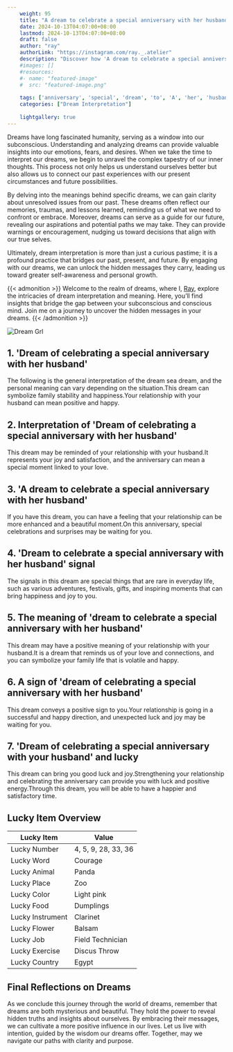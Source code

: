 ```yaml
---
    weight: 95
    title: "A dream to celebrate a special anniversary with her husband"  # Assuming 'title' column exists
    date: 2024-10-13T04:07:00+08:00
    lastmod: 2024-10-13T04:07:00+08:00
    draft: false
    author: "ray"
    authorLink: "https://instagram.com/ray._.atelier"
    description: "Discover how 'A dream to celebrate a special anniversary with her husband' can interpret your future and uncover its significant meanings in your life."
    #images: []
    #resources:
    #- name: "featured-image"
    #  src: "featured-image.png"
    
    tags: ['anniversary', 'special', 'dream', 'to', 'A', 'her', 'husband', 'celebrate']
    categories: ["Dream Interpretation"]
    
    lightgallery: true
---
```

    
Dreams have long fascinated humanity, serving as a window into our subconscious. Understanding and analyzing dreams can provide valuable insights into our emotions, fears, and desires. When we take the time to interpret our dreams, we begin to unravel the complex tapestry of our inner thoughts. This process not only helps us understand ourselves better but also allows us to connect our past experiences with our present circumstances and future possibilities.

By delving into the meanings behind specific dreams, we can gain clarity about unresolved issues from our past. These dreams often reflect our memories, traumas, and lessons learned, reminding us of what we need to confront or embrace. Moreover, dreams can serve as a guide for our future, revealing our aspirations and potential paths we may take. They can provide warnings or encouragement, nudging us toward decisions that align with our true selves.

Ultimately, dream interpretation is more than just a curious pastime; it is a profound practice that bridges our past, present, and future. By engaging with our dreams, we can unlock the hidden messages they carry, leading us toward greater self-awareness and personal growth.

{{< admonition >}}
Welcome to the realm of dreams, where I, [Ray](https://instagram.com/ray._.atelier), explore the intricacies of dream interpretation and meaning. Here, you’ll find insights that bridge the gap between your subconscious and conscious mind. Join me on a journey to uncover the hidden messages in your dreams.
{{< /admonition >}}

![Dream Grl](https://cdn.pixabay.com/photo/2017/11/02/03/35/gothic-2910057_1280.jpg "Dream Grl")

## 1. 'Dream of celebrating a special anniversary with her husband'
The following is the general interpretation of the dream sea dream, and the personal meaning can vary depending on the situation.This dream can symbolize family stability and happiness.Your relationship with your husband can mean positive and happy.

## 2. Interpretation of 'Dream of celebrating a special anniversary with her husband'
This dream may be reminded of your relationship with your husband.It represents your joy and satisfaction, and the anniversary can mean a special moment linked to your love.

## 3. 'A dream to celebrate a special anniversary with her husband'
If you have this dream, you can have a feeling that your relationship can be more enhanced and a beautiful moment.On this anniversary, special celebrations and surprises may be waiting for you.

## 4. 'Dream to celebrate a special anniversary with her husband' signal
The signals in this dream are special things that are rare in everyday life, such as various adventures, festivals, gifts, and inspiring moments that can bring happiness and joy to you.

## 5. The meaning of 'dream to celebrate a special anniversary with her husband'
This dream may have a positive meaning of your relationship with your husband.It is a dream that reminds us of your love and connections, and you can symbolize your family life that is volatile and happy.

## 6. A sign of 'dream of celebrating a special anniversary with her husband'
This dream conveys a positive sign to you.Your relationship is going in a successful and happy direction, and unexpected luck and joy may be waiting for you.

## 7. 'Dream of celebrating a special anniversary with your husband' and lucky
This dream can bring you good luck and joy.Strengthening your relationship and celebrating the anniversary can provide you with luck and positive energy.Through this dream, you will be able to have a happier and satisfactory time.

## Lucky Item Overview
| Lucky Item          | Value              |
|---------------|--------------------|
| Lucky Number        | 4, 5, 9, 28, 33, 36  |
| Lucky Word          | Courage |
| Lucky Animal        | Panda |
| Lucky Place         | Zoo     |
| Lucky Color         | Light pink     |
| Lucky Food          | Dumplings      |
| Lucky Instrument    | Clarinet |
| Lucky Flower        | Balsam    |
| Lucky Job           | Field Technician       |
| Lucky Exercise      | Discus Throw  |
| Lucky Country       | Egypt    |


##  Final Reflections on Dreams

As we conclude this journey through the world of dreams, remember that dreams are both mysterious and beautiful. They hold the power to reveal hidden truths and insights about ourselves. By embracing their messages, we can cultivate a more positive influence in our lives. Let us live with intention, guided by the wisdom our dreams offer. Together, may we navigate our paths with clarity and purpose.
